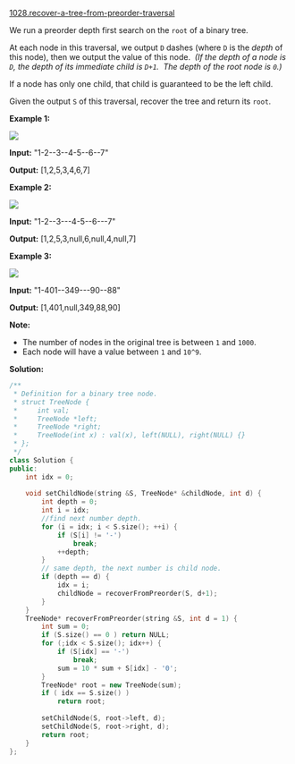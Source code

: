 [1028.recover-a-tree-from-preorder-traversal](https://leetcode.com/problems/recover-a-tree-from-preorder-traversal/)  

We run a preorder depth first search on the `root` of a binary tree.

At each node in this traversal, we output `D` dashes (where `D` is the _depth_ of this node), then we output the value of this node.  _(If the depth of a node is `D`, the depth of its immediate child is `D+1`.  The depth of the root node is `0`.)_

If a node has only one child, that child is guaranteed to be the left child.

Given the output `S` of this traversal, recover the tree and return its `root`.

**Example 1:**

**![](https://assets.leetcode.com/uploads/2019/04/08/recover-a-tree-from-preorder-traversal.png)**

  
**Input:** "1-2--3--4-5--6--7"
  
**Output:** \[1,2,5,3,4,6,7\]
  

**Example 2:**

**![](https://assets.leetcode.com/uploads/2019/04/11/screen-shot-2019-04-10-at-114101-pm.png)**

  
**Input:** "1-2--3---4-5--6---7"
  
**Output:** \[1,2,5,3,null,6,null,4,null,7\]

**Example 3:**

![](https://assets.leetcode.com/uploads/2019/04/11/screen-shot-2019-04-10-at-114955-pm.png)

  
**Input:** "1-401--349---90--88"
  
**Output:** \[1,401,null,349,88,90\]
  

**Note:**

*   The number of nodes in the original tree is between `1` and `1000`.
*   Each node will have a value between `1` and `10^9`.  



**Solution:**  

```cpp
/**
 * Definition for a binary tree node.
 * struct TreeNode {
 *     int val;
 *     TreeNode *left;
 *     TreeNode *right;
 *     TreeNode(int x) : val(x), left(NULL), right(NULL) {}
 * };
 */
class Solution {
public:
    int idx = 0;
    
    void setChildNode(string &S, TreeNode* &childNode, int d) {
        int depth = 0;
        int i = idx;
        //find next number depth.
        for (i = idx; i < S.size(); ++i) {
            if (S[i] != '-')
                break;
            ++depth;
        }
        // same depth, the next number is child node.
        if (depth == d) {
            idx = i;
            childNode = recoverFromPreorder(S, d+1);
        }
    }
    TreeNode* recoverFromPreorder(string &S, int d = 1) {
        int sum = 0;
        if (S.size() == 0 ) return NULL;
        for (;idx < S.size(); idx++) {
            if (S[idx] == '-')
                break;
            sum = 10 * sum + S[idx] - '0';
        }
        TreeNode* root = new TreeNode(sum);
        if ( idx == S.size() )
            return root;
        
        setChildNode(S, root->left, d);
        setChildNode(S, root->right, d);
        return root;
    }
};
```
      